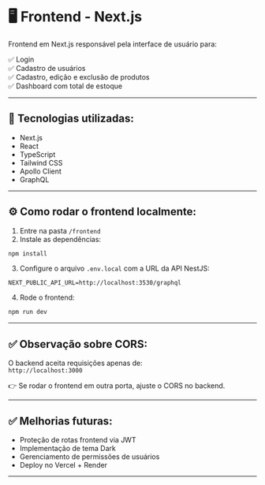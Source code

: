 # 🖥️ Frontend - Next.js

Frontend em Next.js responsável pela interface de usuário para:

✅ Login  
✅ Cadastro de usuários  
✅ Cadastro, edição e exclusão de produtos  
✅ Dashboard com total de estoque

---

## 🚀 Tecnologias utilizadas:

- Next.js
- React
- TypeScript
- Tailwind CSS
- Apollo Client
- GraphQL

---

## ⚙️ Como rodar o frontend localmente:

1. Entre na pasta `/frontend`
2. Instale as dependências:

```bash
npm install
```

3. Configure o arquivo `.env.local` com a URL da API NestJS:

```
NEXT_PUBLIC_API_URL=http://localhost:3530/graphql
```

4. Rode o frontend:

```bash
npm run dev
```

---

## ✅ Observação sobre CORS:

O backend aceita requisições apenas de:  
`http://localhost:3000`

👉 Se rodar o frontend em outra porta, ajuste o CORS no backend.

---

## ✅ Melhorias futuras:

- Proteção de rotas frontend via JWT
- Implementação de tema Dark
- Gerenciamento de permissões de usuários
- Deploy no Vercel + Render

---
